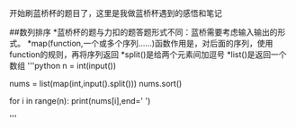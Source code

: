 ﻿开始刷蓝桥杯的题目了，这里是我做蓝桥杯遇到的感悟和笔记


##数列排序
*蓝桥杯的题与力扣的题答题形式不同：蓝桥需要考虑输入输出的形式。
*map(function,一个或多个序列......)函数作用是，对后面的序列，使用function的规则，再将序列返回
*split()是给两个元素间加逗号
*list()是返回一个数组
'''python
n = int(input())

nums = list(map(int,input().split()))
nums.sort()

for i in range(n):
    print(nums[i],end=' ')

'''
